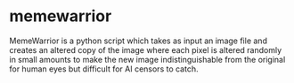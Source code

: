 # memewarrior
MemeWarrior is a python script which takes as input an image file and creates an altered copy of the image where each pixel is altered randomly in small amounts to make the new image indistinguishable from the original for human eyes but difficult for AI censors to catch.
